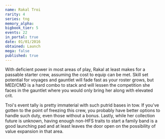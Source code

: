 ```yaml
---
name: Rakal Troi
rarity: 4
series: tng
memory_alpha:
bigbook_tier: 5
events: 22
in_portal: true
date: 01/01/2016
obtained: Launch
mega: false
published: true
---
```


With deficient power in most areas of play, Rakal at least makes for a passable starter crew, assuming the cost to equip can be met. Skill set potential for voyages and gauntlet will fade fast as your roster grows, but MED/CMD is a hard combo to stack and will lessen the competition she faces in the gauntlet where you would only bring her along with elevated crit.

Troi's event tally is pretty immaterial with such putrid bases in tow. If you've gotten to the point of freezing this crew, you probably have better options to handle such duty, even those without a bonus. Lastly, while her collection future is unknown, having enough non-HFS traits to start a family band is a good launching pad and at least leaves the door open on the possibility of value expansion in that area.
